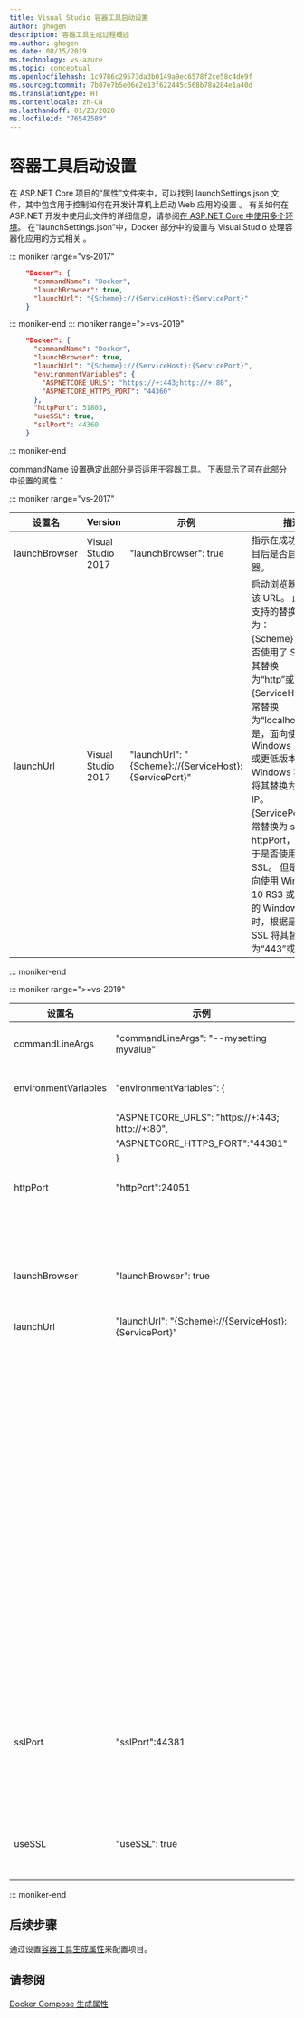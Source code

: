 ```yaml
---
title: Visual Studio 容器工具启动设置
author: ghogen
description: 容器工具生成过程概述
ms.author: ghogen
ms.date: 08/15/2019
ms.technology: vs-azure
ms.topic: conceptual
ms.openlocfilehash: 1c9786c29573da3b0149a9ec6578f2ce58c4de9f
ms.sourcegitcommit: 7b07e7b5e06e2e13f622445c568b78a284e1a40d
ms.translationtype: HT
ms.contentlocale: zh-CN
ms.lasthandoff: 01/23/2020
ms.locfileid: "76542589"
---
```

# <a name="container-tools-launch-settings"></a>容器工具启动设置

在 ASP.NET Core 项目的“属性”文件夹中，可以找到 launchSettings.json 文件，其中包含用于控制如何在开发计算机上启动 Web 应用的设置  。 有关如何在 ASP.NET 开发中使用此文件的详细信息，请参阅[在 ASP.NET Core 中使用多个环境](/aspnet/core/fundamentals/environments?view=aspnetcore-2.2)。 在“launchSettings.json”中，Docker 部分中的设置与 Visual Studio 处理容器化应用的方式相关   。

::: moniker range="vs-2017"
```json
    "Docker": {
      "commandName": "Docker",
      "launchBrowser": true,
      "launchUrl": "{Scheme}://{ServiceHost}:{ServicePort}"
    }
```

::: moniker-end
::: moniker range=">=vs-2019"

```json
    "Docker": {
      "commandName": "Docker",
      "launchBrowser": true,
      "launchUrl": "{Scheme}://{ServiceHost}:{ServicePort}",
      "environmentVariables": {
        "ASPNETCORE_URLS": "https://+:443;http://+:80",
        "ASPNETCORE_HTTPS_PORT": "44360"
      },
      "httpPort": 51803,
      "useSSL": true,
      "sslPort": 44360
    }
```

::: moniker-end

commandName 设置确定此部分是否适用于容器工具。 下表显示了可在此部分中设置的属性：

::: moniker range="vs-2017"

|设置名|Version|示例|描述|
|------------|-------|-------|---------------|
|launchBrowser|Visual Studio 2017|"launchBrowser": true|指示在成功启动项目后是否启动浏览器。|
|launchUrl|Visual Studio 2017|"launchUrl": "{Scheme}://{ServiceHost}:{ServicePort}"|启动浏览器时使用该 URL。  此字符串支持的替换令牌为：<br>   {Scheme} - 根据是否使用了 SSL，将其替换为“http”或“https”。<br>   {ServiceHost} - 通常替换为“localhost”。 但是，面向使用 Windows 10 RS3 或更低版本的 Windows 容器时，将其替换为容器的 IP。<br>   {ServicePort} - 通常替换为 sslPort 或 httpPort，具体取决于是否使用了 SSL。  但是，在面向使用 Windows 10 RS3 或更低版本的 Windows 容器时，根据是否使用 SSL 将其替换为“443”或“80”。|

::: moniker-end

::: moniker range=">=vs-2019"

| 设置名         | 示例                                               | 描述                                                                                                             |
| -------------------- | ----------------------------------------------------- | ----------------------------------------------------------------------------------------------------------------------- |
| commandLineArgs      | "commandLineArgs": "--mysetting myvalue"              | 在容器中启动项目时使用这些命令行参数。                                     |
| environmentVariables | "environmentVariables": {                             | 在容器中启动时，这些环境变量值将传递给该过程。                       |
|                      | "ASPNETCORE_URLS": "https://+:443; http://+:80",       |                                                                                                                         |
|                      | "ASPNETCORE_HTTPS_PORT":"44381"                      |                                                                                                                         |
|                      | }                                                     |                                                                                                                         |
| httpPort             | "httpPort":24051                                     | 启动容器时，主机上的此端口映射到容器的端口 80。                                |
|                      |                                                       | 如果未指定，则该值取自 iisSettings 值。                                                          |
| launchBrowser        | "launchBrowser": true                                 | 指示在成功启动项目后是否启动浏览器。                                       |
| launchUrl            | "launchUrl": "{Scheme}://{ServiceHost}:{ServicePort}" | 启动浏览器时使用该 URL。 此字符串支持的替换令牌为：                          |
|                      |                                                       | - {Scheme} - 替换为“http”或“https”，具体取决于是否使用 SSL。                                   |
|                      |                                                       | - {ServiceHost} - 通常替换为“localhost”。                                                                    |
|                      |                                                       | 但是，面向使用 Windows 10 RS3 或更低版本的 Windows 容器时，将其替换为容器的 IP。           |
|                      |                                                       | - {ServicePort} - 通常替换为 sslPort 或 httpPort，具体取决于是否使用 SSL。                   |
|                      |                                                       | 但是，面向使用 Windows 10 RS3 或更低版本的 Windows 容器时，将其替换为“443”或“80”，         |
|                      |                                                       | 具体取决于是否使用 SSL。                                                                                       |
| sslPort              | "sslPort":44381                                      | 启动容器时，主机上的此端口映射到容器的端口 443。                               |
|                      |                                                       | 如果未指定，则该值取自 iisSettings 值。                                                          |
| useSSL               | "useSSL": true                                        | 指示在启动项目时是否使用 SSL。 如果未指定 useSSL，则在 sslPort 大于 0 时使用 SSL。 |

::: moniker-end

## <a name="next-steps"></a>后续步骤

通过设置[容器工具生成属性](container-msbuild-properties.md)来配置项目。

## <a name="see-also"></a>请参阅

[Docker Compose 生成属性](docker-compose-properties.md)
